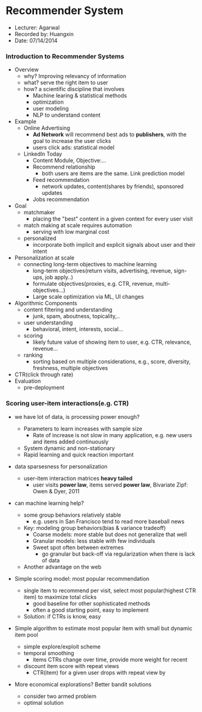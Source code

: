 Recommender System
==================

* Lecturer: Agarwal
* Recorded by: Huangxin
* Date: 07/14/2014

### Introduction to Recommender Systems
- Overview
	- why? Improving relevancy of information
	- what? serve the right item to user 
	- how? a scientific discipline that involves
		- Machine learing & statistical methods
		- optimization
		- user modeling
		- NLP to understand content
- Example
	- Online Advertising
		- **Ad Network** will recommend best ads to **publishers**, with the goal to increase the user clicks
		- users click ads: statistical model
	- LinkedIn Today
		- Content Module, Objective:...
		- Recommend relationship
			- both users are items are the same. Link prediction model
		- Feed recommendation
			- network updates, content(shares by friends), sponsored updates
		- Jobs recommendation
- Goal
	- matchmaker
		- placing the "best" content in a given context for every user visit
	- match making at scale requires automation
		- serving with low marginal cost
	- personalized
		- incorporate both implicit and explicit signals about user and their intent
- Personalization at scale
	- connecting long-term objectives to machine learning
		- long-term objectives(return visits, advertising, revenue, sign-ups, job apply..)
		- formulate objectives(proxies, e.g. CTR, revenue, multi-objectives...)
		- Large scale optimization via ML, UI changes
- Algorithmic Components
	- content filtering and understanding
		- junk, spam, aboutness, topicality,..
	- user understanding
		- behavioral, intent, interests, social...
	- scoring
		- likely future value of showing item to user, e.g. CTR, relevance, revenue...
	- ranking
		- sorting based on multiple considerations, e.g., score, diversity, freshness, multiple objectives
- CTR(click through rate)
- Evaluation
	- pre-deployment

### Scoring user-item interactions(e.g. CTR)
- we have lot of data, is processing power enough?
	- Parameters to learn increases with sample size
		- Rate of increase is not slow in many application, e.g. new users and items added continuously
	- System dynamic and non-stationary
	- Rapid learning and quick reaction important
- data sparsesness for personalization
	- user-item interaction matrices **heavy tailed**
		- user visits **power law**, items served **power law**, Bivariate Zipf: Owen & Dyer, 2011
- can machine learning help?
	- some group behaviors relatively stable
		- e.g. users in San Francisco tend to read more baseball news
	- Key: modeling group behaviors(bias & variance tradeoff)
		- Coarse models: more stable but does not generalize that well
		- Granular models: less stable with few individuals
		- Sweet spot often between extremes
			- go granular but back-off via regularization when there is lack of data
	- Another advantage on the web
- Simple scoring model: most popular recommendation	
	- single item to recommend per visit, select most popular(highest CTR item) to maximize total clicks
		- good baseline for other sophisticated methods
		- often a good starting point, easy to implement
	- Solution: if CTRs is know, easy
- Simple algorithm to estimate most popular item with small but dynamic item pool
	- simple explore/exploit scheme
	- temporal smoothing
		- items CTRs change over time, provide more weight for recent
	- discount item score with repeat views
		- CTR(item) for a given user drops with repeat view by 

- More economical explorations? Better bandit solutions
	- consider two armed problem
	- optimal solution
	
			
		